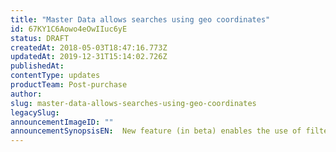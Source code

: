 ```yaml
---
title: "Master Data allows searches using geo coordinates"
id: 67KY1C6Aowo4eOwIIuc6yE
status: DRAFT
createdAt: 2018-05-03T18:47:16.773Z
updatedAt: 2019-12-31T15:14:02.726Z
publishedAt: 
contentType: updates
productTeam: Post-purchase
author: 
slug: master-data-allows-searches-using-geo-coordinates
legacySlug: 
announcementImageID: ""
announcementSynopsisEN:  New feature (in beta) enables the use of filters and the ability to organize files based on their geographic position.
---
```




